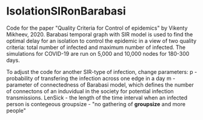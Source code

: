 # IsolationSIRonBarabasi
Code for the paper "Quality Criteria for Control of epidemics" by Vikenty Mikheev, 2020. Barabasi temporal graph with SIR model is used to find the optimal delay for an isolation to control the epidemic in a view of two quality criteria: total number of infected and maximum number of infected. The simulations for COVID-19 are run on 5,000 and 10,000 nodes for 180-300 days.

To adjust the code for another SIR-type of infection, change parameters:
p - probability of transfering the infection across one edge in a day
m - parameter of connectedness of Barabasi model, which defines the number of connectons of an induvidual in the society for potential infection transmissions.
LenSick - the length of the time interval when an infected person is contegeous 
groupsize - "no gathering of __groupsize__ and more people"  
